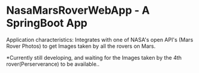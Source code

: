 # NasaMarsRoverWebApp - A SpringBoot App

Application characteristics: Integrates with one of NASA's open API's (Mars Rover Photos) to
get Images taken by all the rovers on Mars.

*Currently still developing, and waiting for the Images taken by the 4th rover(Perserverance) to be available..
